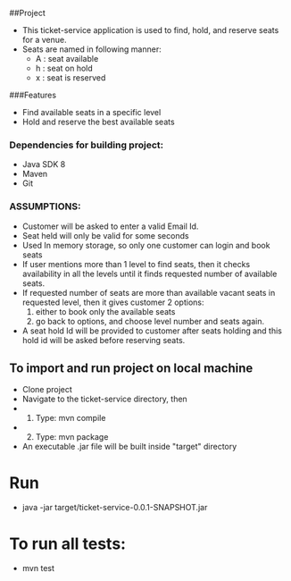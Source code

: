 
##Project 
* This ticket-service application is used to find, hold, and reserve seats for a venue.
* Seats are named in following manner:
   * A : seat available
   * h : seat on hold
   * x : seat is reserved

###Features
* Find available seats in a specific level 
* Hold and reserve the best available seats 


### Dependencies for building project: 
* Java SDK 8
* Maven
* Git


### ASSUMPTIONS:
* Customer will be asked to enter a valid Email Id.
* Seat held will only be valid for some seconds
* Used In memory storage, so only one customer can login and book seats 	
* If user mentions more than 1 level to find seats, then it checks availability in all the levels until it finds requested number of available seats.
* If requested number of seats are more than available vacant seats in requested level, then it gives customer 2 options:
	1. either to book only the available seats	
	2. go back to options, and choose level number and seats again.
* A seat hold Id will be provided to customer after seats holding and this hold id will be  asked before reserving seats.


## To import and run project on local machine 
* Clone project
* Navigate to the ticket-service directory, then
*  1. Type: mvn compile
*  2. Type: mvn package
* An executable .jar file will be built inside "target" directory


# Run
* java -jar target/ticket-service-0.0.1-SNAPSHOT.jar


# To run all tests:
*  mvn test

